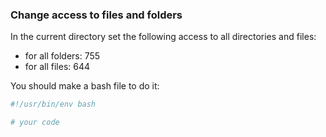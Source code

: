 ### Change access to files and folders

In the current directory set the following access to all directories and files:
- for all folders: 755
- for all files: 644



You should make a bash file to do it:

```bash
#!/usr/bin/env bash

# your code
```
